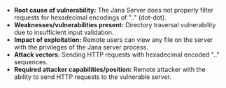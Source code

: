 - **Root cause of vulnerability:** The Jana Server does not properly filter requests for hexadecimal encodings of ".." (dot-dot).
- **Weaknesses/vulnerabilities present:** Directory traversal vulnerability due to insufficient input validation.
- **Impact of exploitation:** Remote users can view any file on the server with the privileges of the Jana server process.
- **Attack vectors:** Sending HTTP requests with hexadecimal encoded ".." sequences.
- **Required attacker capabilities/position:** Remote attacker with the ability to send HTTP requests to the vulnerable server.